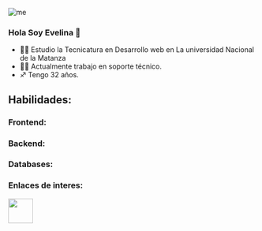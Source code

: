 ![me](https://user-images.githubusercontent.com/55670074/178376702-8a7081dc-4149-4990-92a1-0587c318d99f.png)

### Hola Soy Evelina 👋

- 🙋‍♀️ Estudio la Tecnicatura en Desarrollo web en La universidad Nacional de la Matanza
- 👩‍💻 Actualmente trabajo en soporte técnico.
- ♐ Tengo 32 años.

## Habilidades:

### Frontend:


### Backend:

### Databases:


### Enlaces de interes:

<div>
  <a href="https://www.linkedin.com/in/evelina-nu%C3%B1ez/">
<img src="https://cdn.jsdelivr.net/gh/devicons/devicon/icons/linkedin/linkedin-original.svg" width="50" />
    </a>
</div>
